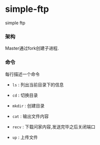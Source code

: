 # simple-ftp
simple ftp

### 架构

Master通过fork创建子进程.

### 命令

每行描述一个命令

* `ls` : 列出当前目录下的信息

* `cd` : 切换目录

* `mkdir` : 创建目录

* `cat` : 输出文件内容

* `recv` : 下载问家内容,发送完毕之后关闭端口

* `up` : 上传文件